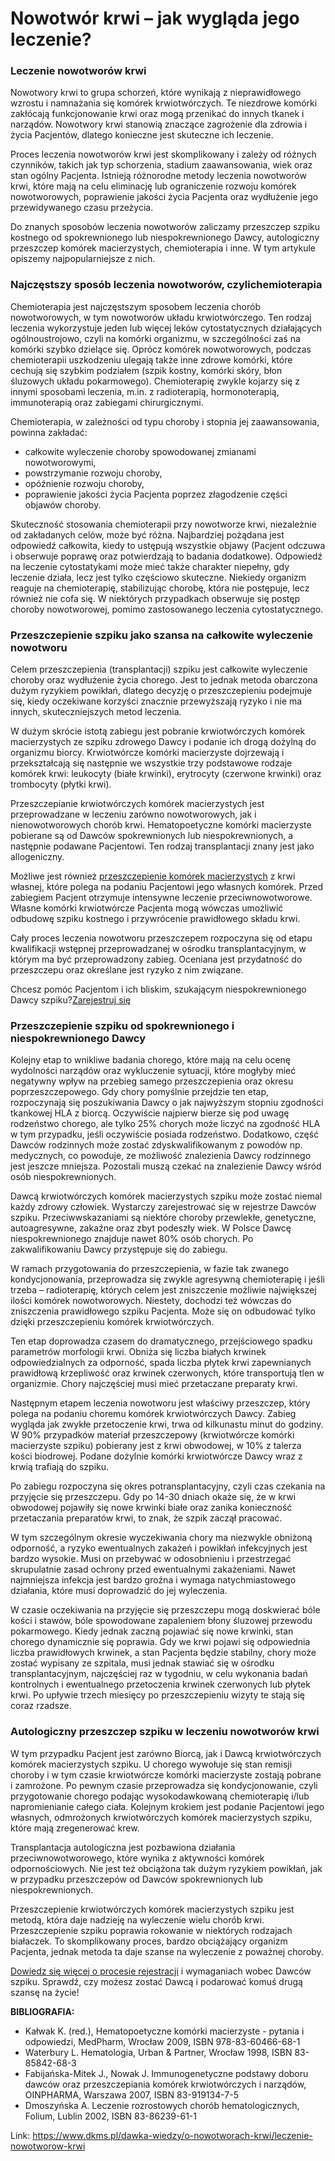 # Nowotwór krwi – jak wygląda jego leczenie?

### Leczenie nowotworów krwi


Nowotwory krwi to grupa schorzeń, które wynikają z nieprawidłowego wzrostu i namnażania się komórek krwiotwórczych. Te niezdrowe komórki zakłócają funkcjonowanie krwi oraz mogą przenikać do innych tkanek i narządów. Nowotwory krwi stanowią znaczące zagrożenie dla zdrowia i życia Pacjentów, dlatego konieczne jest skuteczne ich leczenie.


Proces leczenia nowotworów krwi jest skomplikowany i zależy od różnych czynników, takich jak typ schorzenia, stadium zaawansowania, wiek oraz stan ogólny Pacjenta. Istnieją różnorodne metody leczenia nowotworów krwi, które mają na celu eliminację lub ograniczenie rozwoju komórek nowotworowych, poprawienie jakości życia Pacjenta oraz wydłużenie jego przewidywanego czasu przeżycia.


Do znanych sposobów leczenia nowotworów zaliczamy przeszczep szpiku kostnego od spokrewnionego lub niespokrewnionego Dawcy, autologiczny przeszczep komórek macierzystych, chemioterapia i inne. W tym artykule opiszemy najpopularniejsze z nich.


### Najczęstszy sposób leczenia nowotworów, czylichemioterapia


Chemioterapia jest najczęstszym sposobem leczenia chorób nowotworowych, w tym nowotworów układu krwiotwórczego. Ten rodzaj leczenia wykorzystuje jeden lub więcej leków cytostatycznych działających ogólnoustrojowo, czyli na komórki organizmu, w szczególności zaś na komórki szybko dzielące się. Oprócz komórek nowotworowych, podczas chemioterapii uszkodzeniu ulegają także inne zdrowe komórki, które cechują się szybkim podziałem (szpik kostny, komórki skóry, błon śluzowych układu pokarmowego). Chemioterapię zwykle kojarzy się z innymi sposobami leczenia, m.in. z radioterapią, hormonoterapią, immunoterapią oraz zabiegami chirurgicznymi.


Chemioterapia, w zależności od typu choroby i stopnia jej zaawansowania, powinna zakładać:


* całkowite wyleczenie choroby spowodowanej zmianami nowotworowymi,
* powstrzymanie rozwoju choroby,
* opóźnienie rozwoju choroby,
* poprawienie jakości życia Pacjenta poprzez złagodzenie części objawów choroby.


Skuteczność stosowania chemioterapii przy nowotworze krwi, niezależnie od zakładanych celów, może być różna. Najbardziej pożądana jest odpowiedź całkowita, kiedy to ustępują wszystkie objawy (Pacjent odczuwa i obserwuje poprawę oraz potwierdzają to badania dodatkowe). Odpowiedź na leczenie cytostatykami może mieć także charakter niepełny, gdy leczenie działa, lecz jest tylko częściowo skuteczne. Niekiedy organizm reaguje na chemioterapię, stabilizując chorobę, która nie postępuje, lecz również nie cofa się. W niektórych przypadkach obserwuje się postęp choroby nowotworowej, pomimo zastosowanego leczenia cytostatycznego.


### Przeszczepienie szpiku jako szansa na całkowite wyleczenie nowotworu


Celem przeszczepienia (transplantacji) szpiku jest całkowite wyleczenie choroby oraz wydłużenie życia chorego. Jest to jednak metoda obarczona dużym ryzykiem powikłań, dlatego decyzję o przeszczepieniu podejmuje się, kiedy oczekiwane korzyści znacznie przewyższają ryzyko i nie ma innych, skuteczniejszych metod leczenia.


W dużym skrócie istotą zabiegu jest pobranie krwiotwórczych komórek macierzystych ze szpiku zdrowego Dawcy i podanie ich drogą dożylną do organizmu biorcy. Krwiotwórcze komórki macierzyste dojrzewają i przekształcają się następnie we wszystkie trzy podstawowe rodzaje komórek krwi: leukocyty (białe krwinki), erytrocyty (czerwone krwinki) oraz trombocyty (płytki krwi).


Przeszczepianie krwiotwórczych komórek macierzystych jest przeprowadzane w leczeniu zarówno nowotworowych, jak i nienowotworowych chorób krwi. Hematopoetyczne komórki macierzyste pobierane są od Dawców spokrewnionych lub niespokrewnionych, a następnie podawane Pacjentowi. Ten rodzaj transplantacji znany jest jako allogeniczny.


Możliwe jest również [przeszczepienie komórek macierzystych](/dawka-wiedzy/o-nowotworach-krwi/jakie-sa-rodzaje-przeszczepien-komorek-macierzystych "Jakie są rodzaje przeszczepień komórek macierzystych?") z krwi własnej, które polega na podaniu Pacjentowi jego własnych komórek. Przed zabiegiem Pacjent otrzymuje intensywne leczenie przeciwnowotworowe. Własne komórki krwiotwórcze Pacjenta mogą wówczas umożliwić odbudowę szpiku kostnego i przywrócenie prawidłowego składu krwi.


Cały proces leczenia nowotworu przeszczepem rozpoczyna się od etapu kwalifikacji wstępnej przeprowadzanej w ośrodku transplantacyjnym, w którym ma być przeprowadzony zabieg. Oceniana jest przydatność do przeszczepu oraz określane jest ryzyko z nim związane.


Chcesz pomóc Pacjentom i ich bliskim, szukającym niespokrewnionego Dawcy szpiku?[Zarejestruj się](/zarejestruj-sie-teraz "Zarejestruj sie teraz")
### Przeszczepienie szpiku od spokrewnionego i niespokrewnionego Dawcy


Kolejny etap to wnikliwe badania chorego, które mają na celu ocenę wydolności narządów oraz wykluczenie sytuacji, które mogłyby mieć negatywny wpływ na przebieg samego przeszczepienia oraz okresu poprzeszczepowego. Gdy chory pomyślnie przejdzie ten etap, rozpoczynają się poszukiwania Dawcy o jak najwyższym stopniu zgodności tkankowej HLA z biorcą. Oczywiście najpierw bierze się pod uwagę rodzeństwo chorego, ale tylko 25% chorych może liczyć na zgodność HLA w tym przypadku, jeśli oczywiście posiada rodzeństwo. Dodatkowo, część Dawców rodzinnych może zostać zdyskwalifikowanym z powodów np. medycznych, co powoduje, ze możliwość znalezienia Dawcy rodzinnego jest jeszcze mniejsza. Pozostali muszą czekać na znalezienie Dawcy wśród osób niespokrewnionych.


Dawcą krwiotwórczych komórek macierzystych szpiku może zostać niemal każdy zdrowy człowiek. Wystarczy zarejestrować się w rejestrze Dawców szpiku. Przeciwwskazaniami są niektóre choroby przewlekłe, genetyczne, autoagresywne, zakaźne oraz zbyt podeszły wiek. W Polsce Dawcę niespokrewnionego znajduje nawet 80% osób chorych. Po zakwalifikowaniu Dawcy przystępuje się do zabiegu.


W ramach przygotowania do przeszczepienia, w fazie tak zwanego kondycjonowania, przeprowadza się zwykle agresywną chemioterapię i jeśli trzeba – radioterapię, których celem jest zniszczenie możliwie największej ilości komórek nowotworowych. Niestety, dochodzi też wówczas do zniszczenia prawidłowego szpiku Pacjenta. Może się on odbudować tylko dzięki przeszczepieniu komórek krwiotwórczych.


Ten etap doprowadza czasem do dramatycznego, przejściowego spadku parametrów morfologii krwi. Obniża się liczba białych krwinek odpowiedzialnych za odporność, spada liczba płytek krwi zapewnianych prawidłową krzepliwość oraz krwinek czerwonych, które transportują tlen w organizmie. Chory najczęściej musi mieć przetaczane preparaty krwi.


Następnym etapem leczenia nowotworu jest właściwy przeszczep, który polega na podaniu choremu komórek krwiotwórczych Dawcy. Zabieg wygląda jak zwykłe przetoczenie krwi, trwa od kilkunastu minut do godziny. W 90% przypadków materiał przeszczepowy (krwiotwórcze komórki macierzyste szpiku) pobierany jest z krwi obwodowej, w 10% z talerza kości biodrowej. Podane dożylnie komórki krwiotwórcze Dawcy wraz z krwią trafiają do szpiku.


Po zabiegu rozpoczyna się okres potransplantacyjny, czyli czas czekania na przyjęcie się przeszczepu. Gdy po 14\-30 dniach okaże się, że w krwi obwodowej pojawiły się nowe krwinki białe oraz zanika konieczność przetaczania preparatów krwi, to znak, że szpik zaczął pracować.


W tym szczególnym okresie wyczekiwania chory ma niezwykle obniżoną odporność, a ryzyko ewentualnych zakażeń i powikłań infekcyjnych jest bardzo wysokie. Musi on przebywać w odosobnieniu i przestrzegać skrupulatnie zasad ochrony przed ewentualnymi zakażeniami. Nawet najmniejsza infekcja jest bardzo groźna i wymaga natychmiastowego działania, które musi doprowadzić do jej wyleczenia.


W czasie oczekiwania na przyjęcie się przeszczepu mogą doskwierać bóle kości i stawów, bóle spowodowane zapaleniem błony śluzowej przewodu pokarmowego. Kiedy jednak zaczną pojawiać się nowe krwinki, stan chorego dynamicznie się poprawia. Gdy we krwi pojawi się odpowiednia liczba prawidłowych krwinek, a stan Pacjenta będzie stabilny, chory może zostać wypisany ze szpitala, musi jednak stawiać się w ośrodku transplantacyjnym, najczęściej raz w tygodniu, w celu wykonania badań kontrolnych i ewentualnego przetoczenia krwinek czerwonych lub płytek krwi. Po upływie trzech miesięcy po przeszczepieniu wizyty te stają się coraz rzadsze.


### Autologiczny przeszczep szpiku w leczeniu nowotworów krwi


W tym przypadku Pacjent jest zarówno Biorcą, jak i Dawcą krwiotwórczych komórek macierzystych szpiku. U chorego wywołuje się stan remisji choroby i w tym czasie krwiotwórcze komórki macierzyste zostają pobrane i zamrożone. Po pewnym czasie przeprowadza się kondycjonowanie, czyli przygotowanie chorego podając wysokodawkowaną chemioterapię i/lub napromienianie całego ciała. Kolejnym krokiem jest podanie Pacjentowi jego własnych, odmrożonych krwiotwórczych komórek macierzystych szpiku, które mają zregenerować krew.


Transplantacja autologiczna jest pozbawiona działania przeciwnowotworowego, które wynika z aktywności komórek odpornościowych. Nie jest też obciążona tak dużym ryzykiem powikłań, jak w przypadku przeszczepów od Dawców spokrewnionych lub niespokrewnionych.


Przeszczepienie krwiotwórczych komórek macierzystych szpiku jest metodą, która daje nadzieję na wyleczenie wielu chorób krwi. Przeszczepienie szpiku poprawia rokowanie w niektórych rodzajach białaczek. To skomplikowany proces, bardzo obciążający organizm Pacjenta, jednak metoda ta daje szanse na wyleczenie z poważnej choroby. 


[Dowiedz się więcej o procesie rejestracji](https://www.dkms.pl/dawka-wiedzy/o-rejestracji) i wymaganiach wobec Dawców szpiku. Sprawdź, czy możesz zostać Dawcą i podarować komuś drugą szansę na życie!


**BIBLIOGRAFIA:**


* Kałwak K. (red.), Hematopoetyczne komórki macierzyste \- pytania i odpowiedzi, MedPharm, Wrocław 2009, ISBN 978\-83\-60466\-68\-1
* Waterbury L. Hematologia, Urban \& Partner, Wrocław 1998, ISBN 83\-85842\-68\-3
* Fabijańska\-Mitek J., Nowak J. Immunogenetyczne podstawy doboru dawców oraz przeszczepiania komórek krwiotwórczych i narządów, OINPHARMA, Warszawa 2007, ISBN 83\-919134\-7\-5
* Dmoszyńska A. Leczenie rozrostowych chorób hematologicznych, Folium, Lublin 2002, ISBN 83\-86239\-61\-1


Link: https://www.dkms.pl/dawka-wiedzy/o-nowotworach-krwi/leczenie-nowotworow-krwi
